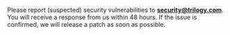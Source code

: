 Please report (suspected) security vulnerabilities to
**[security@trilogy.com](mailto:security@trilogy.com)**. You will receive a response from
us within 48 hours. If the issue is confirmed, we will release a patch as soon
as possible.
